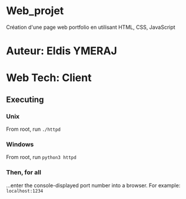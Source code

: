 # Web_projet
Création d'une page web portfolio en utilisant HTML, CSS, JavaScript

# Auteur: Eldis YMERAJ

# Web Tech: Client

## Executing

### Unix

From root, run `./httpd`

### Windows

From root, run `python3 httpd`

### Then, for all

...enter the console-displayed port number into a browser. For example: `localhost:1234`


